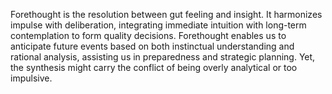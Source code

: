 
Forethought is the resolution between gut feeling and insight. It harmonizes impulse with deliberation, integrating immediate intuition with long-term contemplation to form quality decisions. Forethought enables us to anticipate future events based on both instinctual understanding and rational analysis, assisting us in preparedness and strategic planning. Yet, the synthesis might carry the conflict of being overly analytical or too impulsive.

